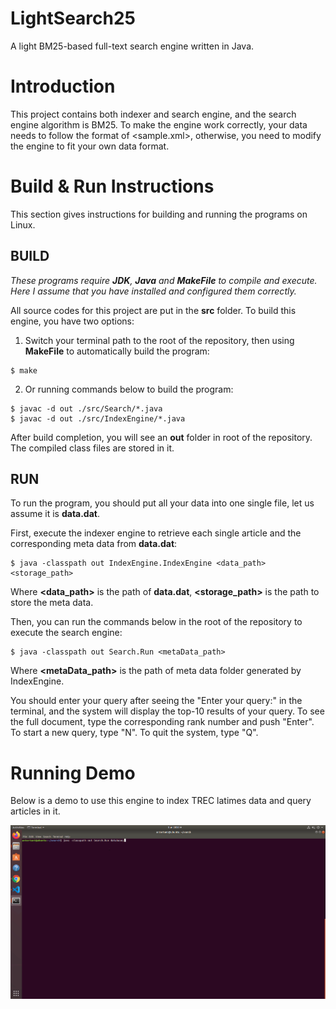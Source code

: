 # LightSearch25
A light BM25-based full-text search engine written in Java.

# **Introduction**
This project contains both indexer and search engine, and the search engine algorithm is BM25. 
To make the engine work correctly, your data needs to follow the format of <sample.xml>, otherwise, you need to modify the engine to fit your own data format.

# **Build & Run Instructions**

This section gives instructions for building and running the programs on Linux.

## **BUILD** 
*These programs require ***JDK***, ***Java*** and ***MakeFile*** to compile and execute. Here I assume that you have installed and configured them correctly.*

All source codes for this project are put in the **src** folder. To build this engine, you have two options:

1. Switch your terminal path to the root of the repository, then using **MakeFile** to automatically build the program:

```
$ make
```

2. Or running commands below to build the program:

```
$ javac -d out ./src/Search/*.java
$ javac -d out ./src/IndexEngine/*.java
```

After build completion, you will see an **out** folder in root of the repository. The compiled class files are stored in it.

## **RUN** 
To run the program, you should put all your data into one single file, let us assume it is **data.dat**.

First, execute the indexer engine to retrieve each single article and the corresponding meta data from **data.dat**:

```
$ java -classpath out IndexEngine.IndexEngine <data_path> <storage_path>
```

Where **<data_path>** is the path of **data.dat**, **<storage_path>** is the path to store the meta data.

Then, you can run the commands below in the root of the repository to execute the search engine:

```
$ java -classpath out Search.Run <metaData_path>
```

Where **<metaData_path>** is the path of meta data folder generated by IndexEngine.

You should enter your query after seeing the "Enter your query:" in the terminal, and the system will display the 
top-10 results of your query. To see the full document, type the corresponding rank number and push "Enter". To 
start a new query, type "N". To quit the system, type "Q".

# **Running Demo**
Below is a demo to use this engine to index TREC latimes data and query articles in it.

![](https://github.com/antertant/LightSearch25/blob/main/example.gif)